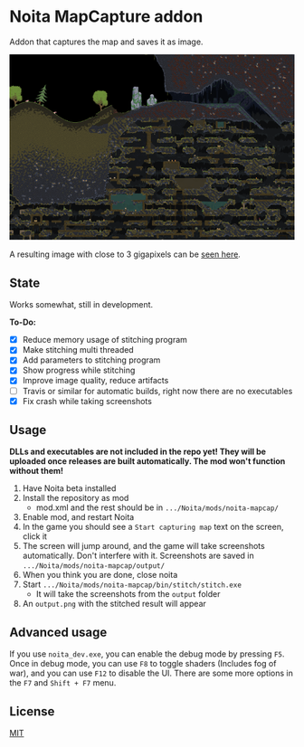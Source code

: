 # Noita MapCapture addon

Addon that captures the map and saves it as image.

![](images/example1.png)

A resulting image with close to 3 gigapixels can be [seen here](https://easyzoom.com/image/158284/album/0/4).

## State

Works somewhat, still in development.

**To-Do:**

- [x] Reduce memory usage of stitching program
- [x] Make stitching multi threaded
- [x] Add parameters to stitching program
- [x] Show progress while stitching
- [x] Improve image quality, reduce artifacts
- [ ] Travis or similar for automatic builds, right now there are no executables
- [x] Fix crash while taking screenshots

## Usage

**DLLs and executables are not included in the repo yet! They will be uploaded once releases are built automatically. The mod won't function without them!**

1. Have Noita beta installed
2. Install the repository as mod
    - mod.xml and the rest should be in `.../Noita/mods/noita-mapcap/`
3. Enable mod, and restart Noita
4. In the game you should see a `Start capturing map` text on the screen, click it
5. The screen will jump around, and the game will take screenshots automatically. Don't interfere with it. Screenshots are saved in `.../Noita/mods/noita-mapcap/output/`
6. When you think you are done, close noita
7. Start `.../Noita/mods/noita-mapcap/bin/stitch/stitch.exe`
    - It will take the screenshots from the `output` folder
8. An `output.png` with the stitched result will appear

## Advanced usage

If you use `noita_dev.exe`, you can enable the debug mode by pressing `F5`. Once in debug mode, you can use `F8` to toggle shaders (Includes fog of war), and you can use `F12` to disable the UI. There are some more options in the `F7` and `Shift + F7` menu.

## License

[MIT](LICENSE)
